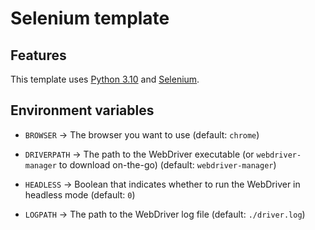 # Selenium template

## Features

This template uses [Python 3.10](https://docs.python.org/3.10/) and [Selenium](https://www.selenium.dev/documentation/).

## Environment variables

- `BROWSER` → The browser you want to use (default: `chrome`)

- `DRIVERPATH` → The path to the WebDriver executable (or `webdriver-manager` to download on-the-go) (default: `webdriver-manager`)

- `HEADLESS` → Boolean that indicates whether to run the WebDriver in headless mode (default: `0`)

- `LOGPATH` → The path to the WebDriver log file (default: `./driver.log`)
